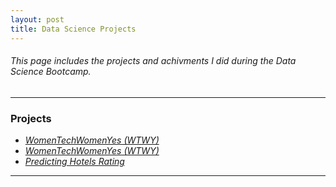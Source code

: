 ```yaml
---
layout: post
title: Data Science Projects
---
```


###### This page includes the projects and achivments I did during the Data Science Bootcamp.

---
### Projects

* [*WomenTechWomenYes (WTWY)*](https://lamam13.github.io/2019/09/07/WomenTechWomenYes/)
* [*WomenTechWomenYes (WTWY)*](https://lamam13.github.io/2019/09/07/WomenTechWomenYes/)
* [*Predicting Hotels Rating*](https://lamam13.github.io/2019/09/21/Predicting-Hotels-Rating/)

-----



